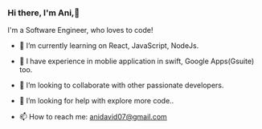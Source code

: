 ### Hi there, I'm Ani,👋

I'm a Software Engineer, who loves to code! 


- 🌱 I’m currently learning on React, JavaScript, NodeJs.
- 🔭 I have experience in moblie application in swift, Google Apps(Gsuite) too.
- 👯 I’m looking to collaborate with other passionate developers.
- 🤔 I’m looking for help with explore more code..

- 📫 How to reach me: anidavid07@gmail.com



